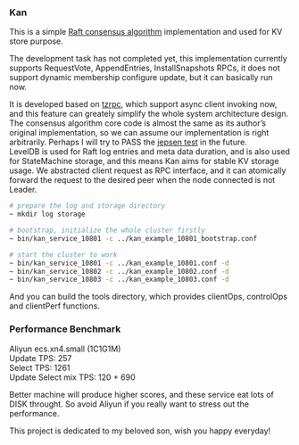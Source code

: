 ### Kan

This is a simple [Raft consensus algorithm](https://raft.github.io/) implementation and used for KV store purpose.   

The development task has not completed yet, this implementation currently supports RequestVote, AppendEntries, InstallSnapshots RPCs, it does not support dynamic membership configure update, but it can basically run now.   

It is developed based on [tzrpc](https://github.com/taozhijiang/tzrpc), which support async client invoking now, and this feature can greately simplify the whole system architecture design. The consensus algorithm core code is almost the same as its author’s original implementation, so we can assume our implementation is right arbitrarily. Perhaps I will try to PASS the [jepsen test](https://github.com/jepsen-io/jepsen) in the future.  
LevelDB is used for Raft log entries and meta data duration, and is also used for StateMachine storage, and this means Kan aims for stable KV storage usage. We abstracted client request as RPC interface, and it can atomically forward the request to the desired peer when the node connected is not Leader.   

```bash
# prepare the log and storage directory
~ mkdir log storage

# bootstrap, initialize the whole cluster firstly
~ bin/kan_service_10801 -c ../kan_example_10801_bootstrap.conf

# start the cluster to work
~ bin/kan_service_10801 -c ../kan_example_10801.conf -d
~ bin/kan_service_10802 -c ../kan_example_10802.conf -d
~ bin/kan_service_10803 -c ../kan_example_10803.conf -d
```

And you can build the tools directory, which provides clientOps, controlOps and clientPerf functions.    

### Performance Benchmark
Aliyun ecs.xn4.small (1C1G1M)   
Update TPS: 257   
Select TPS: 1261   
Update Select mix TPS: 120 + 690

Better machine will produce higher scores, and these service eat lots of DISK throught. So avoid Aliyun if you really want to stress out the performance.


This project is dedicated to my beloved son, wish you happy everyday!


